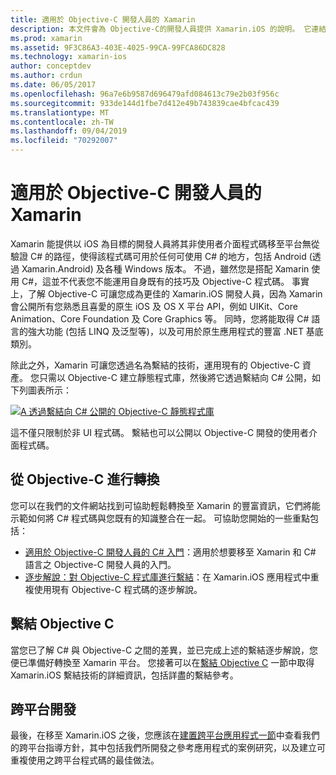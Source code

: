 ```yaml
---
title: 適用於 Objective-C 開發人員的 Xamarin
description: 本文件會為 Objective-C的開發人員提供 Xamarin.iOS 的說明。 它連結的指南會描述如何從 Objective-C 轉換成 C#、如何繫結 Objective-C 程式庫供 C# 使用，以及如何建置跨平台行動應用程式。
ms.prod: xamarin
ms.assetid: 9F3C86A3-403E-4025-99CA-99FCA86DC828
ms.technology: xamarin-ios
author: conceptdev
ms.author: crdun
ms.date: 06/05/2017
ms.openlocfilehash: 96a7e6b9587d696479afd084613c79e2b03f956c
ms.sourcegitcommit: 933de144d1fbe7d412e49b743839cae4bfcac439
ms.translationtype: MT
ms.contentlocale: zh-TW
ms.lasthandoff: 09/04/2019
ms.locfileid: "70292007"
---
```

# <a name="xamarin-for-objective-c-developers"></a>適用於 Objective-C 開發人員的 Xamarin

Xamarin 能提供以 iOS 為目標的開發人員將其非使用者介面程式碼移至平台無從驗證 C# 的路徑，使得該程式碼可用於任何可使用 C# 的地方，包括 Android (透過 Xamarin.Android) 及各種 Windows 版本。 不過，雖然您是搭配 Xamarin 使用 C#，這並不代表您不能運用自身既有的技巧及 Objective-C 程式碼。 事實上，了解 Objective-C 可讓您成為更佳的 Xamarin.iOS 開發人員，因為 Xamarin 會公開所有您熟悉且喜愛的原生 iOS 及 OS X 平台 API，例如 UIKit、Core Animation、Core Foundation 及 Core Graphics 等。 同時，您將能取得 C# 語言的強大功能 (包括 LINQ 及泛型等)，以及可用於原生應用程式的豐富 .NET 基底類別。

除此之外，Xamarin 可讓您透過名為繫結的技術，運用現有的 Objective-C 資產。 您只需以 Objective-C 建立靜態程式庫，然後將它透過繫結向 C# 公開，如下列圖表所示：

 [![](images/01-bindings.png "A 透過繫結向 C# 公開的 Objective-C 靜態程式庫")](images/01-bindings.png#lightbox)

這不僅只限制於非 UI 程式碼。 繫結也可以公開以 Objective-C 開發的使用者介面程式碼。

## <a name="transitioning-from-objective-c"></a>從 Objective-C 進行轉換

您可以在我們的文件網站找到可協助輕鬆轉換至 Xamarin 的豐富資訊，它們將能示範如何將 C# 程式碼與您既有的知識整合在一起。 可協助您開始的一些重點包括：

- [適用於 Objective-C 開發人員的 C# 入門](primer.md)：適用於想要移至 Xamarin 和 C# 語言之 Objective-C 開發人員的入門。 
- [逐步解說：對 Objective-C 程式庫進行繫結](~/ios/platform/binding-objective-c/walkthrough.md)：在 Xamarin.iOS 應用程式中重複使用現有 Objective-C 程式碼的逐步解說。 


## <a name="binding-objective-c"></a>繫結 Objective C

當您已了解 C# 與 Objective-C 之間的差異，並已完成上述的繫結逐步解說，您便已準備好轉換至 Xamarin 平台。 您接著可以在[繫結 Objective C](~/ios/platform/binding-objective-c/index.md) 一節中取得 Xamarin.iOS 繫結技術的詳細資訊，包括詳盡的繫結參考。

## <a name="cross-platform-development"></a>跨平台開發

最後，在移至 Xamarin.iOS 之後，您應該在[建置跨平台應用程式一節](~/cross-platform/app-fundamentals/building-cross-platform-applications/index.md)中查看我們的跨平台指導方針，其中包括我們所開發之參考應用程式的案例研究，以及建立可重複使用之跨平台程式碼的最佳做法。
